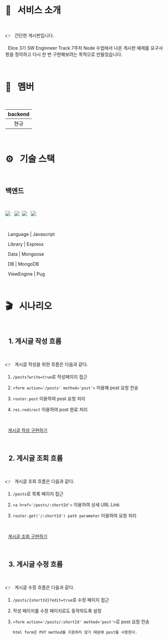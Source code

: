 <br>

# 💬 &nbsp; 서비스 소개

<br>

👉 &nbsp; 간단한 게시판입니다.

&nbsp; Elice 3기 SW Enginneer Track 7주차 Node 수업에서 나온 게시판 예제를 요구사항을 정의하고 다시 한 번 구현해보려는 목적으로 만들었습니다.

<br>

# 💬 &nbsp; 멤버

<br>

| backend |
| :-----: |
|  현규   |

<br>

# ⚙️ &nbsp; 기술 스택

<br>

## 백엔드

<br>

<img src="https://img.shields.io/badge/-JavaScript-F7DF1E?style=flat&logo=JavaScript&logoColor=black"/> &nbsp;
<img src="https://img.shields.io/badge/-Express-000?style=flat&logo=Express&logoColor=white"/>&nbsp;
<img src="https://img.shields.io/badge/-Pug-000?style=flat&logo=Pug&logoColor=white"/> &nbsp;
<img src="https://img.shields.io/badge/-MongoDB-71,162,72?style=flat&logo=MongoDB&logoColor=black"/> &nbsp;

<br>

&nbsp; Language | Javascript

&nbsp; Library | Express

&nbsp; Data | Mongoose

&nbsp; DB | MongoDB

&nbsp; ViewEngine | Pug

<br>

# 🎬 &nbsp; 시나리오

<br>

## &nbsp; 1. 게시글 작성 흐름

<br>

👉 &nbsp; 게시글 작성을 위한 흐름은 다음과 같다.

1. `/posts?write=true`로 작성페이지 접근

2. `<form action='/posts' method='post'>` 이용해 post 요청 전송

3. `router.post` 이용하여 post 요청 처리

4. `res.redirect` 이용하여 post 완료 처리

<br>

&nbsp; [게시글 작성 구현하기](https://velog.io/@rkrkdldkd/Express%EB%A5%BC-%EC%9D%B4%EC%9A%A9%ED%95%98%EC%97%AC-Simple-board-%EB%A7%8C%EB%93%A4%EA%B8%B0-1-%EA%B2%8C%EC%8B%9C%EA%B8%80-%EC%9E%91%EC%84%B1-%EA%B8%B0%EB%8A%A5-%EB%A7%8C%EB%93%A4%EA%B8%B0)

<br>

## &nbsp; 2. 게시글 조회 흐름

<br>

👉 &nbsp; 게시글 조회 흐름은 다음과 같다.

1. `/posts`로 목록 페이지 접근

2. `<a href='/posts/:shortId'>` 이용하여 상세 URL Link

3. `router.get('/:shortId') path parameter` 이용하여 요청 처리

<br>

&nbsp; [게시글 조회 구현하기](https://velog.io/@rkrkdldkd/Express%EB%A5%BC-%EC%9D%B4%EC%9A%A9%ED%95%98%EC%97%AC-Simple-board-%EB%A7%8C%EB%93%A4%EA%B8%B0-2-%EA%B2%8C%EC%8B%9C%EA%B8%80-%EC%A1%B0%ED%9A%8C-%EA%B8%B0%EB%8A%A5-%EB%A7%8C%EB%93%A4%EA%B8%B0)

<br>

## &nbsp; 3. 게시글 수정 흐름

<br>

👉 &nbsp; 게시글 수정 흐름은 다음과 같다.

1.  `/posts/{shortId}?edit=true`로 수정 페이지 접근

2.  작성 페이지를 수정 페이지로도 동작하도록 설정

3.  `<form action='/posts/:shortId' method='post'>`로 post 요청 전송

        html form은 PUT method를 지원하지 않기 때문에 post를 사용한다.

<br>

## &nbsp;

<br>
